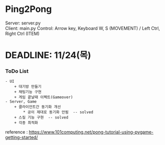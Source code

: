 # Ping2Pong

Server: server.py  
Client: main.py
Control: Arrow key, Keyboard W, S (MOVEMENT) / Left Ctrl, Right Ctrl (ITEM)
# DEADLINE: 11/24(목)

### ToDo List

    - UI
        + 대기방 만들기
        + 채팅기능 구현
        + 게임 끝날때 이펙트(Gameover)
    - Server, Game
        + 클라이언트간 동기화 개선  
            * 공이 제대로 동기화 안됨  -- solved
        + 스킬 기능 구현  -- solved
        + 각종 최적화

reference : https://www.101computing.net/pong-tutorial-using-pygame-getting-started/

